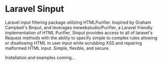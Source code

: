 Laravel Sinput
==============

Laravel input filtering package utilizing HTMLPurifier. Inspired by Graham Campbell's Binput, and leverages mewebstudio/Purifier, a Laravel friendly implementation of HTML Purifier, Sinput provides access to all of laravel's Request methods with the ability to specify simple to complex rules allowing or disallowing HTML in user input while scrubbing XSS and repairing malformed HTML input. Simple, flexible, and secure.

Installation and examples coming...
